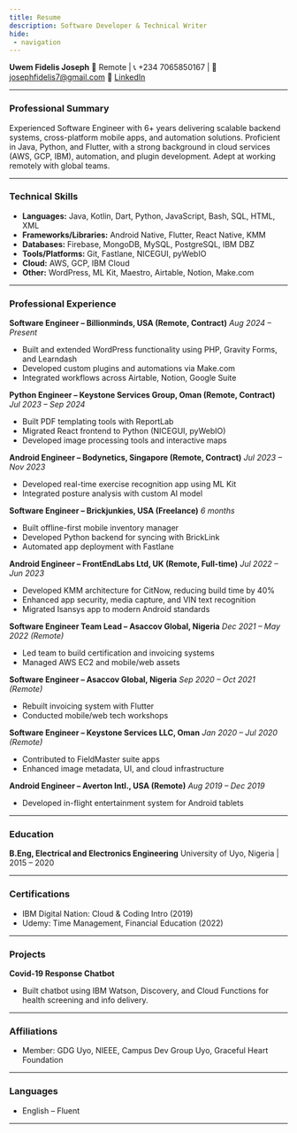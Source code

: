```yaml
---
title: Resume
description: Software Developer & Technical Writer
hide: 
 - navigation
---
```



**Uwem Fidelis Joseph**
📍 Remote | 📞 +234 7065850167 | 📧 [josephfidelis7@gmail.com](mailto:josephfidelis7@gmail.com)
🔗 [LinkedIn](https://www.linkedin.com/in/fidelis-joseph-uwem/)

---

### **Professional Summary**

Experienced Software Engineer with 6+ years delivering scalable backend systems, cross-platform mobile apps, and automation solutions. Proficient in Java, Python, and Flutter, with a strong background in cloud services (AWS, GCP, IBM), automation, and plugin development. Adept at working remotely with global teams.

---

### **Technical Skills**

* **Languages:** Java, Kotlin, Dart, Python, JavaScript, Bash, SQL, HTML, XML
* **Frameworks/Libraries:** Android Native, Flutter, React Native, KMM
* **Databases:** Firebase, MongoDB, MySQL, PostgreSQL, IBM DBZ
* **Tools/Platforms:** Git, Fastlane, NICEGUI, pyWebIO
* **Cloud:** AWS, GCP, IBM Cloud
* **Other:** WordPress, ML Kit, Maestro, Airtable, Notion, Make.com

---

### **Professional Experience**

**Software Engineer – Billionminds, USA (Remote, Contract)**
*Aug 2024 – Present*

* Built and extended WordPress functionality using PHP, Gravity Forms, and Learndash
* Developed custom plugins and automations via Make.com
* Integrated workflows across Airtable, Notion, Google Suite

**Python Engineer – Keystone Services Group, Oman (Remote, Contract)**
*Jul 2023 – Sep 2024*

* Built PDF templating tools with ReportLab
* Migrated React frontend to Python (NICEGUI, pyWebIO)
* Developed image processing tools and interactive maps

**Android Engineer – Bodynetics, Singapore (Remote, Contract)**
*Jul 2023 – Nov 2023*

* Developed real-time exercise recognition app using ML Kit
* Integrated posture analysis with custom AI model

**Software Engineer – Brickjunkies, USA (Freelance)**
*6 months*

* Built offline-first mobile inventory manager
* Developed Python backend for syncing with BrickLink
* Automated app deployment with Fastlane

**Android Engineer – FrontEndLabs Ltd, UK (Remote, Full-time)**
*Jul 2022 – Jun 2023*

* Developed KMM architecture for CitNow, reducing build time by 40%
* Enhanced app security, media capture, and VIN text recognition
* Migrated Isansys app to modern Android standards

**Software Engineer Team Lead – Asaccov Global, Nigeria**
*Dec 2021 – May 2022 (Remote)*

* Led team to build certification and invoicing systems
* Managed AWS EC2 and mobile/web assets

**Software Engineer – Asaccov Global, Nigeria**
*Sep 2020 – Oct 2021 (Remote)*

* Rebuilt invoicing system with Flutter
* Conducted mobile/web tech workshops

**Software Engineer – Keystone Services LLC, Oman**
*Jan 2020 – Jul 2020 (Remote)*

* Contributed to FieldMaster suite apps
* Enhanced image metadata, UI, and cloud infrastructure

**Android Engineer – Averton Intl., USA (Remote)**
*Aug 2019 – Dec 2019*

* Developed in-flight entertainment system for Android tablets

---

### **Education**

**B.Eng, Electrical and Electronics Engineering**
University of Uyo, Nigeria | 2015 – 2020

---

### **Certifications**

* IBM Digital Nation: Cloud & Coding Intro (2019)
* Udemy: Time Management, Financial Education (2022)

---

### **Projects**

**Covid-19 Response Chatbot**

* Built chatbot using IBM Watson, Discovery, and Cloud Functions for health screening and info delivery.

---

### **Affiliations**

* Member: GDG Uyo, NIEEE, Campus Dev Group Uyo, Graceful Heart Foundation

---

### **Languages**

* English – Fluent

---